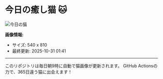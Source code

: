 # 今日の癒し猫 🐱

![今日の猫](https://cdn2.thecatapi.com/images/c2i.jpg)

**画像情報:**
- サイズ: 540 x 810
- 最終更新: 2025-10-31 01:41

---

このリポジトリは毎日朝9時に自動で猫画像が更新されます。
GitHub Actionsの力で、365日違う猫に出会えます！
